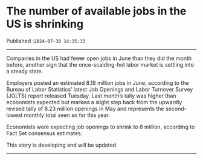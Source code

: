 # The number of available jobs in the US is shrinking

Published :`2024-07-30 14:35:33`

---

Companies in the US had fewer open jobs in June than they did the month before, another sign that the once-scalding-hot labor market is settling into a steady state.

Employers posted an estimated 8.18 million jobs in June, according to the Bureau of Labor Statistics’ latest Job Openings and Labor Turnover Survey (JOLTS) report released Tuesday. Last month’s tally was higher than economists expected but marked a slight step back from the upwardly revised tally of 8.23 million openings in May and represents the second-lowest monthly total seen so far this year.

Economists were expecting job openings to shrink to 8 million, according to Fact Set consensus estimates.

This story is developing and will be updated.

---

